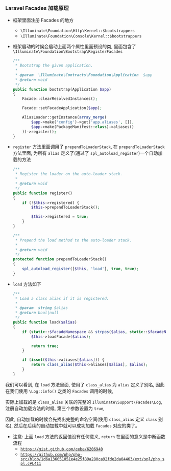 ### Laravel Facades 加载原理

* 框架里面注册 Facades 的地方
    * `\Illuminate\Foundation\Http\Kernel::$bootstrappers`
    * `\Illuminate\Foundation\Console\Kernel::$bootstrappers`

* 框架启动的时候会启动上面两个属性里面预设的类, 里面包含了 `\Illuminate\Foundation\Bootstrap\RegisterFacades`
    ```php
    /**
     * Bootstrap the given application.
     *
     * @param  \Illuminate\Contracts\Foundation\Application  $app
     * @return void
     */
    public function bootstrap(Application $app)
    {
        Facade::clearResolvedInstances();

        Facade::setFacadeApplication($app);

        AliasLoader::getInstance(array_merge(
            $app->make('config')->get('app.aliases', []),
            $app->make(PackageManifest::class)->aliases()
        ))->register();
    }
    ```

* `register` 方法里面调用了 `prependToLoaderStack`, 在 `prependToLoaderStack` 方法里面, 为所有 `alias` 定义了(通过了 `spl_autoload_register`)一个自动加载的方法

    ```php
    /**
     * Register the loader on the auto-loader stack.
     *
     * @return void
     */
    public function register()
    {
        if (!$this->registered) {
            $this->prependToLoaderStack();

            $this->registered = true;
        }
    }

    /**
     * Prepend the load method to the auto-loader stack.
     *
     * @return void
     */
    protected function prependToLoaderStack()
    {
        spl_autoload_register([$this, 'load'], true, true);
    }
    ```
    
* `load` 方法如下
    ```php
    /**
     * Load a class alias if it is registered.
     *
     * @param  string $alias
     * @return bool|null
     */
    public function load($alias)
    {
        if (static::$facadeNamespace && strpos($alias, static::$facadeNamespace) === 0) {
            $this->loadFacade($alias);

            return true;
        }

        if (isset($this->aliases[$alias])) {
            return class_alias($this->aliases[$alias], $alias);
        }
    }
    ```

我们可以看到, 在 `load` 方法里面, 使用了 `class_alias` 为 `alias` 定义了别名, 因此在我们使用 `\Log::info()` 之类的 `Facades` 调用的时候, 

实际上加载的是 `class_alias` 关联的完整的 `Illuminate\Support\Facades\Log`, 注册自动加载方法的时候, 第三个参数设置为 `true`,

因此, 自动加载的时候会先找出完整的命名空间(使用 `class_alias` 定义 `class` 别名), 然后在后续的自动加载中就可以成功加载 `Facades` 对应的类了。

* 注意: 上面 `load` 方法的返回值没有任何意义, `return` 在里面的意义是中断函数流程
    * [`https://gist.github.com/cebe/6206940`](https://gist.github.com/cebe/6206940)
    * [`https://github.com/php/php-src/blob/1d6a136051051e4e25f89a280ca92fde2da04463/ext/spl/php_spl.c#L411`](https://github.com/php/php-src/blob/1d6a136051051e4e25f89a280ca92fde2da04463/ext/spl/php_spl.c#L411)

